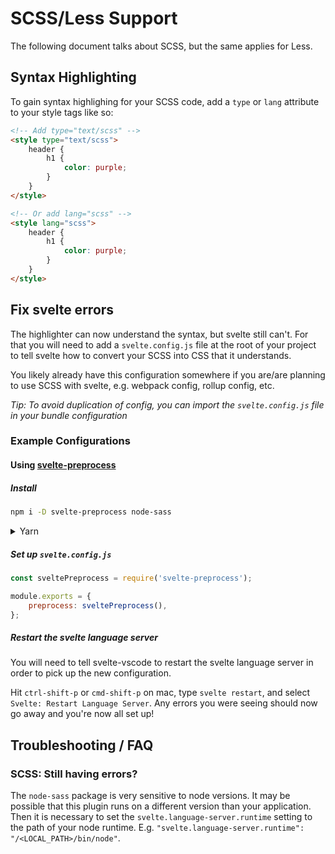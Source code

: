 # SCSS/Less Support

The following document talks about SCSS, but the same applies for Less.

## Syntax Highlighting

To gain syntax highlighing for your SCSS code, add a `type` or `lang` attribute to your style tags like so:

```html
<!-- Add type="text/scss" -->
<style type="text/scss">
    header {
        h1 {
            color: purple;
        }
    }
</style>

<!-- Or add lang="scss" -->
<style lang="scss">
    header {
        h1 {
            color: purple;
        }
    }
</style>
```

## Fix svelte errors

The highlighter can now understand the syntax, but svelte still can't.
For that you will need to add a `svelte.config.js` file at the root of your project to tell svelte how to convert your SCSS into CSS that it understands.

You likely already have this configuration somewhere if you are/are planning to use SCSS with svelte, e.g. webpack config, rollup config, etc.

_Tip: To avoid duplication of config, you can import the `svelte.config.js` file in your bundle configuration_

### Example Configurations

#### Using [svelte-preprocess](https://github.com/sveltejs/svelte-preprocess)

##### Install

```sh
npm i -D svelte-preprocess node-sass
```

<details>
<summary>Yarn</summary>

```sh
yarn add --dev svelte-preprocess node-sass
```

</details>

##### Set up `svelte.config.js`

```js
const sveltePreprocess = require('svelte-preprocess');

module.exports = {
    preprocess: sveltePreprocess(),
};
```

##### Restart the svelte language server

You will need to tell svelte-vscode to restart the svelte language server in order to pick up the new configuration.

Hit `ctrl-shift-p` or `cmd-shift-p` on mac, type `svelte restart`, and select `Svelte: Restart Language Server`. Any errors you were seeing should now go away and you're now all set up!

## Troubleshooting / FAQ

### SCSS: Still having errors?

The `node-sass` package is very sensitive to node versions. It may be possible that this plugin runs on a different version than your application. Then it is necessary to set the `svelte.language-server.runtime` setting to the path of your node runtime. E.g. `"svelte.language-server.runtime": "/<LOCAL_PATH>/bin/node"`.
